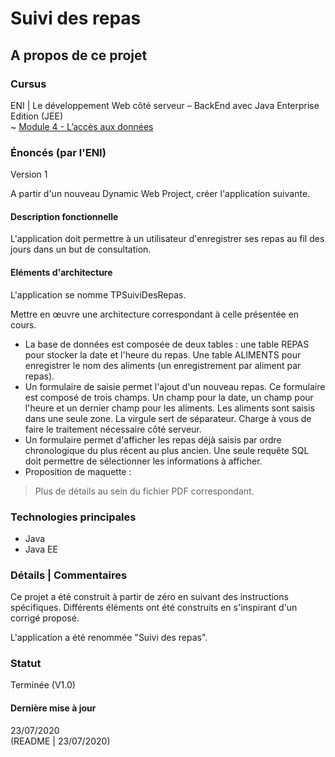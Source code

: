 # Suivi des repas

## A propos de ce projet

### Cursus
ENI | Le développement Web côté serveur – BackEnd avec Java Enterprise Edition (JEE)  
~ [Module 4 - L’accès aux données]()  

### Énoncés (par l'ENI)

<summary>Version 1</summary>  

A partir d'un nouveau Dynamic Web Project, créer l'application suivante.

#### Description fonctionnelle

L'application doit permettre à un utilisateur d'enregistrer ses repas au fil des jours dans un but de consultation.

#### Eléments d'architecture

L'application se nomme TPSuiviDesRepas.

Mettre en œuvre une architecture correspondant à celle présentée en cours.
- La base de données est composée de deux tables : une table REPAS pour stocker la date et l'heure du repas. Une table ALIMENTS pour enregistrer le nom des aliments (un enregistrement par aliment par repas).
- Un formulaire de saisie permet l'ajout d'un nouveau repas. Ce formulaire est composé de trois champs. Un champ pour la date, un champ pour l'heure et un dernier champ pour les aliments. Les aliments sont saisis dans une seule zone. La virgule sert de séparateur. Charge à vous de faire le traitement nécessaire côté serveur.
- Un formulaire permet d'afficher les repas déjà saisis par ordre chronologique du plus récent au plus ancien. Une seule requête SQL doit permettre de sélectionner les informations à afficher.
- Proposition de maquette :

> Plus de détails au sein du fichier PDF correspondant.

### Technologies principales
- Java
- Java EE

### Détails | Commentaires
Ce projet a été construit à partir de zéro en suivant des instructions spécifiques. Différents éléments ont été construits en s'inspirant d'un corrigé proposé.

L'application a été renommée "Suivi des repas".

### Statut
Terminée  (V1.0)

#### Dernière mise à jour
23/07/2020  
(README | 23/07/2020)